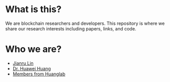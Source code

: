 # What is this?

We are blockchain researchers and developers. This repository is where we share our research interests including papers, links, and code.

# Who we are?

-   [Jianru Lin](https://www.linkedin.com/in/jianrulin/)
-   [Dr. Huawei Huang](https://www.researchgate.net/profile/Huawei-Huang-4)
-   [Members from Huanglab](http://xintelligence.pro/)
